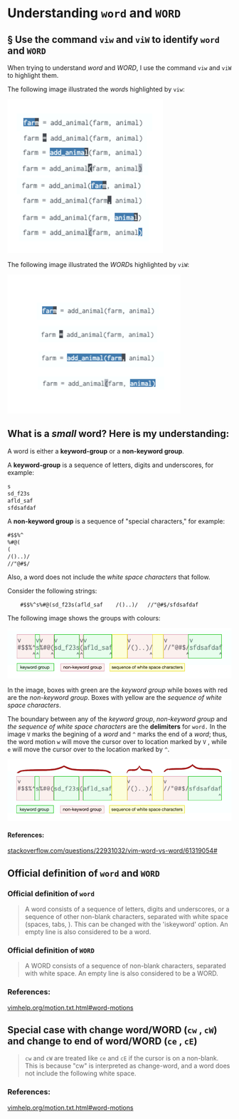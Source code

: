 # Understanding `word` and `WORD`



## § Use the command `viw` and `viW` to identify `word` and `WORD`

When trying to understand *word* and *WORD*, I use the command `viw` and `viW` to highlight them.

The following image illustrated the *word*s highlighted by `viw`: 

<img src="./assets/small-word.png" width=350px />

The following image illustrated the *WORD*s highlighted by `viW`: 

<img src="./assets/big-word.png" width=390px />


## What is a *small* **word**? Here is my understanding:

A word is either a **keyword-group** or a **non-keyword group**. 

A **keyword-group** is a sequence of letters, digits and underscores, for example:

```
s
sd_f23s
afld_saf
sfdsafdaf
```

A **non-keyword group** is a sequence of "special characters," for example:

```
#$$%^
%#@(
(
/()..)/
//"@#$/
```

Also, a word does not include the *white space characters* that follow. 

Consider the following strings:

```
    #$$%^s%#@(sd_f23s(afld_saf    /()..)/   //"@#$/sfdsafdaf
```

The following image shows the groups with colours:

![my-understanding-of-word](./assets/explained--small-word.png)

In the image, boxes with green are the *keyword group* while boxes with red are the *non-keyword group*. Boxes with yellow are the *sequence of white space characters*.

The boundary between any of the *keyword group*, *non-keyword group* and *the sequence of white space characters* are the **delimiters** for `word.`  In the image `V` marks the begining of a *word* and `^` marks the end of a *word*;  thus, the word motion `w` will move the cursor over to location marked by `V` , while `e` will move the cursor over to the location marked by `^`.

![my-understanding-of-word](./assets/explained--big-word.png)


#### References:

[stackoverflow.com/questions/22931032/vim-word-vs-word/61319054#](https://stackoverflow.com/a/61319054/3136861)



## Official definition of `word` and `WORD`

### Official definition of `word`


> A word consists of a sequence of letters, digits and underscores, or a
sequence of other non-blank characters, separated with white space (spaces,
tabs, <EOL>).  This can be changed with the 'iskeyword' option.  An empty line
is also considered to be a word.


### Official definition of `WORD`


> A WORD consists of a sequence of non-blank characters, separated with white
space.  An empty line is also considered to be a WORD.



### References:
[vimhelp.org/motion.txt.html#word-motions](https://vimhelp.org/motion.txt.html#word-motions)

## Special case with change word/WORD (`cw` , `cW`) and change to end of word/WORD  (`ce` , `cE`)

> `cw` and `cW` are treated like `ce` and `cE` if the cursor is
on a non-blank.  This is because "cw" is interpreted as change-word, and a
word does not include the following white space.

### References:

[vimhelp.org/motion.txt.html#word-motions](https://vimhelp.org/motion.txt.html#word-motions)
